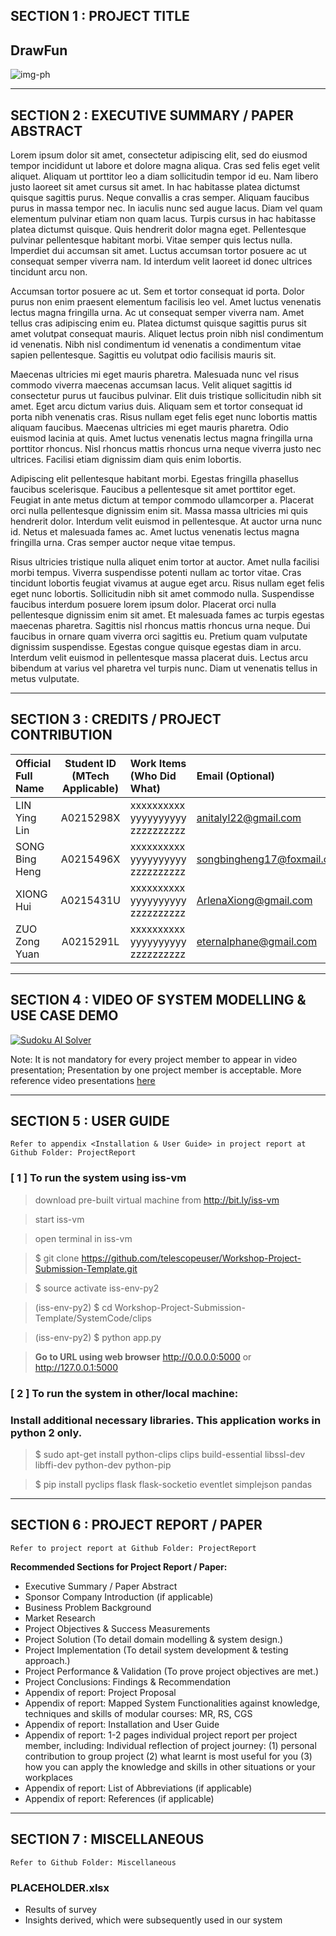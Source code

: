 ## SECTION 1 : PROJECT TITLE
## DrawFun

![img-ph](https://picsum.photos/id/137/600/400.jpg)

---

## SECTION 2 : EXECUTIVE SUMMARY / PAPER ABSTRACT
Lorem ipsum dolor sit amet, consectetur adipiscing elit, sed do eiusmod tempor incididunt ut labore et dolore magna aliqua. Cras sed felis eget velit aliquet. Aliquam ut porttitor leo a diam sollicitudin tempor id eu. Nam libero justo laoreet sit amet cursus sit amet. In hac habitasse platea dictumst quisque sagittis purus. Neque convallis a cras semper. Aliquam faucibus purus in massa tempor nec. In iaculis nunc sed augue lacus. Diam vel quam elementum pulvinar etiam non quam lacus. Turpis cursus in hac habitasse platea dictumst quisque. Quis hendrerit dolor magna eget. Pellentesque pulvinar pellentesque habitant morbi. Vitae semper quis lectus nulla. Imperdiet dui accumsan sit amet. Luctus accumsan tortor posuere ac ut consequat semper viverra nam. Id interdum velit laoreet id donec ultrices tincidunt arcu non.

Accumsan tortor posuere ac ut. Sem et tortor consequat id porta. Dolor purus non enim praesent elementum facilisis leo vel. Amet luctus venenatis lectus magna fringilla urna. Ac ut consequat semper viverra nam. Amet tellus cras adipiscing enim eu. Platea dictumst quisque sagittis purus sit amet volutpat consequat mauris. Aliquet lectus proin nibh nisl condimentum id venenatis. Nibh nisl condimentum id venenatis a condimentum vitae sapien pellentesque. Sagittis eu volutpat odio facilisis mauris sit.

Maecenas ultricies mi eget mauris pharetra. Malesuada nunc vel risus commodo viverra maecenas accumsan lacus. Velit aliquet sagittis id consectetur purus ut faucibus pulvinar. Elit duis tristique sollicitudin nibh sit amet. Eget arcu dictum varius duis. Aliquam sem et tortor consequat id porta nibh venenatis cras. Risus nullam eget felis eget nunc lobortis mattis aliquam faucibus. Maecenas ultricies mi eget mauris pharetra. Odio euismod lacinia at quis. Amet luctus venenatis lectus magna fringilla urna porttitor rhoncus. Nisl rhoncus mattis rhoncus urna neque viverra justo nec ultrices. Facilisi etiam dignissim diam quis enim lobortis.

Adipiscing elit pellentesque habitant morbi. Egestas fringilla phasellus faucibus scelerisque. Faucibus a pellentesque sit amet porttitor eget. Feugiat in ante metus dictum at tempor commodo ullamcorper a. Placerat orci nulla pellentesque dignissim enim sit. Massa massa ultricies mi quis hendrerit dolor. Interdum velit euismod in pellentesque. At auctor urna nunc id. Netus et malesuada fames ac. Amet luctus venenatis lectus magna fringilla urna. Cras semper auctor neque vitae tempus.

Risus ultricies tristique nulla aliquet enim tortor at auctor. Amet nulla facilisi morbi tempus. Viverra suspendisse potenti nullam ac tortor vitae. Cras tincidunt lobortis feugiat vivamus at augue eget arcu. Risus nullam eget felis eget nunc lobortis. Sollicitudin nibh sit amet commodo nulla. Suspendisse faucibus interdum posuere lorem ipsum dolor. Placerat orci nulla pellentesque dignissim enim sit amet. Et malesuada fames ac turpis egestas maecenas pharetra. Sagittis nisl rhoncus mattis rhoncus urna neque. Dui faucibus in ornare quam viverra orci sagittis eu. Pretium quam vulputate dignissim suspendisse. Egestas congue quisque egestas diam in arcu. Interdum velit euismod in pellentesque massa placerat duis. Lectus arcu bibendum at varius vel pharetra vel turpis nunc. Diam ut venenatis tellus in metus vulputate.

---

## SECTION 3 : CREDITS / PROJECT CONTRIBUTION

| Official Full Name  | Student ID (MTech Applicable)  | Work Items (Who Did What) | Email (Optional) |
| :------------ |:---------------:| :-----| :-----|
| LIN Ying Lin | A0215298X | xxxxxxxxxx yyyyyyyyyy zzzzzzzzzz| anitalyl22@gmail.com |
| SONG Bing Heng | A0215496X | xxxxxxxxxx yyyyyyyyyy zzzzzzzzzz| songbingheng17@foxmail.com |
| XIONG Hui | A0215431U | xxxxxxxxxx yyyyyyyyyy zzzzzzzzzz| ArlenaXiong@gmail.com |
| ZUO Zong Yuan | A0215291L | xxxxxxxxxx yyyyyyyyyy zzzzzzzzzz| eternalphane@gmail.com |

---

## SECTION 4 : VIDEO OF SYSTEM MODELLING & USE CASE DEMO

[![Sudoku AI Solver](http://img.youtube.com/vi/-AiYLUjP6o8/0.jpg)](https://youtu.be/-AiYLUjP6o8 "Sudoku AI Solver")

Note: It is not mandatory for every project member to appear in video presentation; Presentation by one project member is acceptable. 
More reference video presentations [here](https://telescopeuser.wordpress.com/2018/03/31/master-of-technology-solution-know-how-video-index-2/ "video presentations")

---

## SECTION 5 : USER GUIDE

`Refer to appendix <Installation & User Guide> in project report at Github Folder: ProjectReport`

### [ 1 ] To run the system using iss-vm

> download pre-built virtual machine from http://bit.ly/iss-vm

> start iss-vm

> open terminal in iss-vm

> $ git clone https://github.com/telescopeuser/Workshop-Project-Submission-Template.git

> $ source activate iss-env-py2

> (iss-env-py2) $ cd Workshop-Project-Submission-Template/SystemCode/clips

> (iss-env-py2) $ python app.py

> **Go to URL using web browser** http://0.0.0.0:5000 or http://127.0.0.1:5000

### [ 2 ] To run the system in other/local machine:
### Install additional necessary libraries. This application works in python 2 only.

> $ sudo apt-get install python-clips clips build-essential libssl-dev libffi-dev python-dev python-pip

> $ pip install pyclips flask flask-socketio eventlet simplejson pandas

---
## SECTION 6 : PROJECT REPORT / PAPER

`Refer to project report at Github Folder: ProjectReport`

**Recommended Sections for Project Report / Paper:**
- Executive Summary / Paper Abstract
- Sponsor Company Introduction (if applicable)
- Business Problem Background
- Market Research
- Project Objectives & Success Measurements
- Project Solution (To detail domain modelling & system design.)
- Project Implementation (To detail system development & testing approach.)
- Project Performance & Validation (To prove project objectives are met.)
- Project Conclusions: Findings & Recommendation
- Appendix of report: Project Proposal
- Appendix of report: Mapped System Functionalities against knowledge, techniques and skills of modular courses: MR, RS, CGS
- Appendix of report: Installation and User Guide
- Appendix of report: 1-2 pages individual project report per project member, including: Individual reflection of project journey: (1) personal contribution to group project (2) what learnt is most useful for you (3) how you can apply the knowledge and skills in other situations or your workplaces
- Appendix of report: List of Abbreviations (if applicable)
- Appendix of report: References (if applicable)

---
## SECTION 7 : MISCELLANEOUS

`Refer to Github Folder: Miscellaneous`

### PLACEHOLDER.xlsx
* Results of survey
* Insights derived, which were subsequently used in our system
